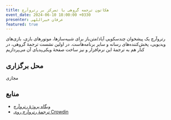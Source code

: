 ```yaml
---
title: هکاتون ترجمه گروهی با تمرکز بر رتروآرچ
event_date: 2024-06-10 18:00:00 +0330
presenter: عرفان خیراللهی
featured: true
---
```


رتروآرچ یک پیشخوان چندسکویی آیاد/متن‌باز برای شبیه‌سازها، موتورهای بازی، بازی‌های ویدیویی، پخش‌کننده‌های رسانه و سایر برنامه‌هاست. در اولین نشست ترجمهٔ گروهی، در کنار هم به ترجمهٔ این نرم‌افزار و نیز ساخت صفحهٔ ویکی‌پدیای آن می‌پردازیم

## محل برگزاری

مجازی

## منابع

- [وبگاه پروژهٔ رتروآرچ](https://www.retroarch.com/)
- [ترجمهٔ رتروآرچ روی Crowdin](https://crowdin.com/project/retroarch/fa)
